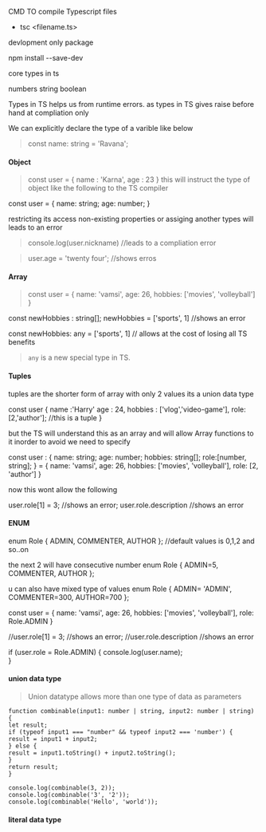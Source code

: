 CMD TO compile Typescript files

- tsc <filename.ts>

devlopment only package

npm install --save-dev <npm-package-name>

core types in ts

numbers
string
boolean

Types in TS helps us from runtime errors.
as types in TS gives raise before hand at compliation only

We can explicitly declare the type of a varible like below

> const name: string = 'Ravana';

#### Object

> const user = {
> name : 'Karna',
> age : 23
> }
> this will instruct the type of object like the following to the TS compiler

const user = {
name: string;
age: number;
}

restricting its access non-existing properties or assiging another types will leads to an error

> console.log(user.nickname) //leads to a compliation error

> user.age = 'twenty four'; //shows erros

#### Array

> const user = {
> name: 'vamsi',
> age: 26,
> hobbies: ['movies', 'volleyball']
> }

const newHobbies : string[];
newHobbies = ['sports', 1] //shows an error

const newHobbies: any = ['sports', 1] // allows at the cost of losing all TS benefits

> `any` is a new special type in TS.

#### Tuples

tuples are the shorter form of array with only 2 values
its a union data type

const user {
name :'Harry'
age : 24,
hobbies : ['vlog','video-game'],
role:[2,'author']; //this is a tuple
}

but the TS will understand this as an array and will allow Array functions to it inorder to avoid we need to specify

const user : {
name: string;
age: number;
hobbies: string[];
role:[number, string];
} = {
name: 'vamsi',
age: 26,
hobbies: ['movies', 'volleyball'],
role: [2, 'author']
}

now this wont allow the following

user.role[1] = 3; //shows an error;
user.role.description //shows an error

#### ENUM

enum Role { ADMIN, COMMENTER, AUTHOR };
//default values is 0,1,2 and so..on

the next 2 will have consecutive number
enum Role { ADMIN=5, COMMENTER, AUTHOR };

u can also have mixed type of values
enum Role { ADMIN= 'ADMIN', COMMENTER=300, AUTHOR=700 };

const user = {
name: 'vamsi',
age: 26,
hobbies: ['movies', 'volleyball'],
role: Role.ADMIN
}

//user.role[1] = 3; //shows an error;
//user.role.description //shows an error

if (user.role = Role.ADMIN) {
console.log(user.name);  
}

#### union data type

> Union datatype allows more than one type of data as parameters

```
function combinable(input1: number | string, input2: number | string) {
let result;
if (typeof input1 === "number" && typeof input2 === 'number') {
result = input1 + input2;
} else {
result = input1.toString() + input2.toString();
}
return result;
}

console.log(combinable(3, 2));
console.log(combinable('3', '2'));
console.log(combinable('Hello', 'world'));
```

#### literal data type
